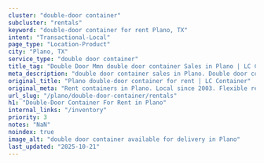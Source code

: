 ```yaml
---
cluster: "double-door container"
subcluster: "rentals"
keyword: "double-door container for rent Plano, TX"
intent: "Transactional-Local"
page_type: "Location-Product"
city: "Plano, TX"
service_type: "double door container"
title_tag: "Double Door Mmn double door container Sales in Plano | LC Container"
meta_description: "double door container sales in Plano. Double door containers for easy access. Fast delivery, competitive pricing. Serving double door container area. Quote ID: 53F. Call (214) 524-4168 for your free quote today."
original_title: "Plano double-door container for rent | LC Container"
original_meta: "Rent containers in Plano. Local since 2003. Flexible rental terms. Same-week delivery available. Get your free quote — call (214) 524-4168 today."
url_slug: "/plano/double-door-container/rentals"
h1: "Double-Door Container For Rent in Plano"
internal_links: "/inventory"
priority: 3
notes: "NaN"
noindex: true
image_alt: "double door container available for delivery in Plano"
last_updated: "2025-10-21"
---
```


<!-- TODO: Add unique city/inventory copy, images, and internal links here. -->
